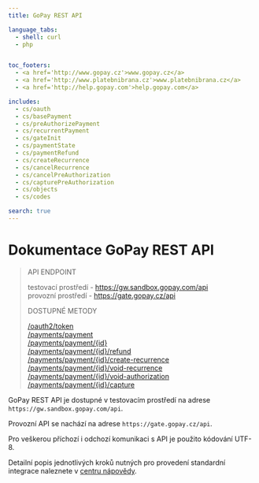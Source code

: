 ```yaml
---
title: GoPay REST API

language_tabs:
  - shell: curl
  - php


toc_footers:
  - <a href='http://www.gopay.cz'>www.gopay.cz</a>
  - <a href='http://www.platebnibrana.cz'>www.platebnibrana.cz</a>
  - <a href='http://help.gopay.com'>help.gopay.com</a>

includes:
  - cs/oauth
  - cs/basePayment
  - cs/preAuthorizePayment
  - cs/recurrentPayment
  - cs/gateInit
  - cs/paymentState
  - cs/paymentRefund
  - cs/createRecurrence
  - cs/cancelRecurrence
  - cs/cancelPreAuthorization
  - cs/capturePreAuthorization
  - cs/objects
  - cs/codes

search: true
---
```


# Dokumentace GoPay REST API

> API ENDPOINT
>     
> testovací prostředí - https://gw.sandbox.gopay.com/api  
> provozní prostředí - https://gate.gopay.cz/api   
>  
> DOSTUPNÉ METODY  
>  
> [/oauth2/token](#přístupový-token)  
> [/payments/payment](#založení-platby)  
> [/payments/payment/{id}](#stav-platby)  
> [/payments/payment/{id}/refund](#refundace-platby-(storno))  
> [/payments/payment/{id}/create-recurrence](#opakování-platby-(na-vyžádání))   
> [/payments/payment/{id}/void-recurrence](#zrušení-opakování-platby)  
> [/payments/payment/{id}/void-authorization](#zrušení-předautorizace-platby)  
> [/payments/payment/{id}/capture](#stržení-předautorizované-platby)  

GoPay REST API je dostupné v testovacím prostředí na adrese ```https://gw.sandbox.gopay.com/api```.    

Provozní API se nachází na adrese ```https://gate.gopay.cz/api```. 
  
Pro veškerou příchozí i odchozí komunikaci s API je použito kódování UTF-8.  
  
Detailní popis jednotlivých kroků nutných pro provedení standardní integrace naleznete v [centru nápovědy](https://help.gopay.com/cs/s/i4).
